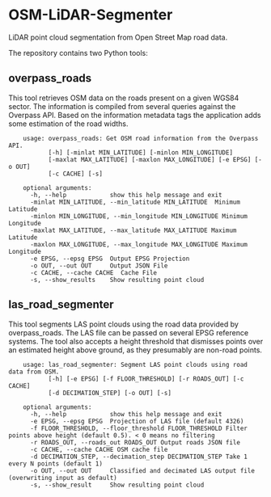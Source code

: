 # OSM-LiDAR-Segmenter

LiDAR point cloud segmentation from Open Street Map road data.

The repository contains two Python tools:

## overpass_roads

This tool retrieves OSM data on the roads present on a given WGS84 sector. The information is compiled from several queries against the Overpass API.
Based on the information metadata tags the application adds some estimation of the road widths.

        usage: overpass_roads: Get OSM road information from the Overpass API.
               [-h] [-minlat MIN_LATITUDE] [-minlon MIN_LONGITUDE]
               [-maxlat MAX_LATITUDE] [-maxlon MAX_LONGITUDE] [-e EPSG] [-o OUT]
               [-c CACHE] [-s]

        optional arguments:
          -h, --help            show this help message and exit
          -minlat MIN_LATITUDE, --min_latitude MIN_LATITUDE  Minimum Latitude
          -minlon MIN_LONGITUDE, --min_longitude MIN_LONGITUDE Minimum Longitude
          -maxlat MAX_LATITUDE, --max_latitude MAX_LATITUDE Maximum Latitude
          -maxlon MAX_LONGITUDE, --max_longitude MAX_LONGITUDE Maximum Longitude
          -e EPSG, --epsg EPSG  Output EPSG Projection
          -o OUT, --out OUT     Output JSON File
          -c CACHE, --cache CACHE  Cache File
          -s, --show_results    Show resulting point cloud

## las_road_segmenter

This tool segments LAS point clouds using the road data provided by overpass_roads. The LAS file can be passed on several EPSG reference systems.
The tool also accepts a height threshold that dismisses points over an estimated height above ground, as they presumably are non-road points. 

        usage: las_road_segmenter: Segment LAS point clouds using road data from OSM.
               [-h] [-e EPSG] [-f FLOOR_THRESHOLD] [-r ROADS_OUT] [-c CACHE]
               [-d DECIMATION_STEP] [-o OUT] [-s]

        optional arguments:
          -h, --help            show this help message and exit
          -e EPSG, --epsg EPSG  Projection of LAS file (default 4326)
          -f FLOOR_THRESHOLD, --floor_threshold FLOOR_THRESHOLD Filter points above height (default 0.5). < 0 means no filtering
          -r ROADS_OUT, --roads_out ROADS_OUT Output roads JSON file
          -c CACHE, --cache CACHE OSM cache file
          -d DECIMATION_STEP, --decimation_step DECIMATION_STEP Take 1 every N points (default 1)
          -o OUT, --out OUT     Classified and decimated LAS output file (overwriting input as default)
          -s, --show_result     Show resulting point cloud
